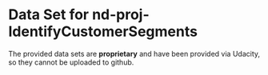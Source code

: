 # Data Set for nd-proj-IdentifyCustomerSegments
The provided data sets are **proprietary** and have been provided via Udacity, so they cannot be uploaded to github.
